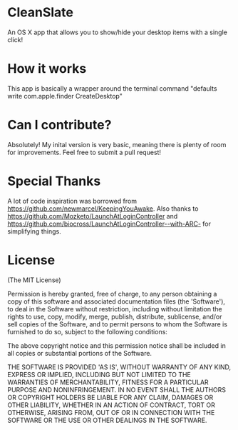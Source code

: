 # CleanSlate
An OS X app that allows you to show/hide your desktop items with a single click! 

# How it works
This app is basically a wrapper around the terminal command "defaults write com.apple.finder CreateDesktop"

# Can I contribute?
Absolutely! My inital version is very basic, meaning there is plenty of room for improvements. Feel free to submit a pull request!

# Special Thanks
A lot of code inspiration was borrowed from https://github.com/newmarcel/KeepingYouAwake.
Also thanks to https://github.com/Mozketo/LaunchAtLoginController and https://github.com/biocross/LaunchAtLoginController--with-ARC- for simplifying things.

# License
(The MIT License)

Permission is hereby granted, free of charge, to any person obtaining a copy of this software and associated documentation files (the 'Software'), to deal in the Software without restriction, including without limitation the rights to use, copy, modify, merge, publish, distribute, sublicense, and/or sell copies of the Software, and to permit persons to whom the Software is furnished to do so, subject to the following conditions:

The above copyright notice and this permission notice shall be included in all copies or substantial portions of the Software.

THE SOFTWARE IS PROVIDED 'AS IS', WITHOUT WARRANTY OF ANY KIND, EXPRESS OR IMPLIED, INCLUDING BUT NOT LIMITED TO THE WARRANTIES OF MERCHANTABILITY, FITNESS FOR A PARTICULAR PURPOSE AND NONINFRINGEMENT. IN NO EVENT SHALL THE AUTHORS OR COPYRIGHT HOLDERS BE LIABLE FOR ANY CLAIM, DAMAGES OR OTHER LIABILITY, WHETHER IN AN ACTION OF CONTRACT, TORT OR OTHERWISE, ARISING FROM, OUT OF OR IN CONNECTION WITH THE SOFTWARE OR THE USE OR OTHER DEALINGS IN THE SOFTWARE.
